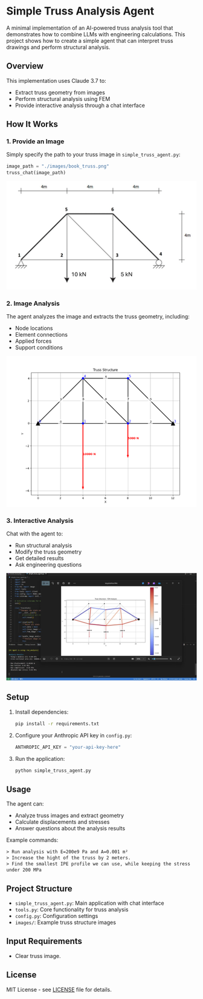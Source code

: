 # Simple Truss Analysis Agent

A minimal implementation of an AI-powered truss analysis tool that demonstrates how to combine LLMs with engineering calculations. This project shows how to create a simple agent that can interpret truss drawings and perform structural analysis.

## Overview

This implementation uses Claude 3.7 to:
- Extract truss geometry from images
- Perform structural analysis using FEM
- Provide interactive analysis through a chat interface

## How It Works

### 1. Provide an Image
Simply specify the path to your truss image in `simple_truss_agent.py`:
```python
image_path = "./images/book_truss.png"
truss_chat(image_path)
```

![Truss Input](readme_images/simple_truss.png)

### 2. Image Analysis
The agent analyzes the image and extracts the truss geometry, including:
- Node locations
- Element connections
- Applied forces
- Support conditions

![Analysis Results](readme_images/simple_truss_result.png)

### 3. Interactive Analysis
Chat with the agent to:
- Run structural analysis
- Modify the truss geometry
- Get detailed results
- Ask engineering questions

![Terminal Interaction](readme_images/simple_truss_agent.jpg)

## Setup

1. Install dependencies:
   ```bash
   pip install -r requirements.txt
   ```

2. Configure your Anthropic API key in `config.py`:
   ```python
   ANTHROPIC_API_KEY = "your-api-key-here"
   ```

3. Run the application:
   ```bash
   python simple_truss_agent.py
   ```

## Usage

The agent can:
- Analyze truss images and extract geometry
- Calculate displacements and stresses
- Answer questions about the analysis results

Example commands:
```
> Run analysis with E=200e9 Pa and A=0.001 m²
> Increase the hight of the truss by 2 meters.
> Find the smallest IPE profile we can use, while keeping the stress under 200 MPa
```

## Project Structure

- `simple_truss_agent.py`: Main application with chat interface
- `tools.py`: Core functionality for truss analysis
- `config.py`: Configuration settings
- `images/`: Example truss structure images

## Input Requirements

- Clear truss image. 

## License

MIT License - see [LICENSE](LICENSE) file for details.
